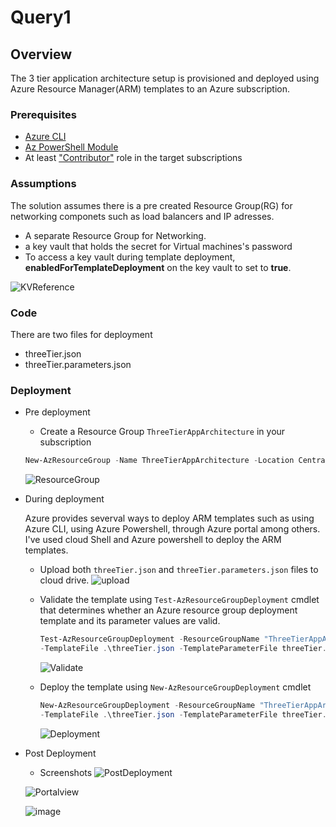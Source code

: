 # Query1
## Overview

The 3 tier application architecture setup is provisioned and deployed using Azure Resource Manager(ARM) templates to an Azure subscription.

### Prerequisites
- [Azure CLI](https://docs.microsoft.com/en-us/cli/azure/install-azure-cli-windows?view=azure-cli-latest#install-or-update)
- [Az PowerShell Module](https://docs.microsoft.com/en-us/powershell/azure/install-az-ps?view=azps-2.7.0#install-the-azure-powershell-module-1)
- At least ["Contributor"](https://docs.microsoft.com/en-us/azure/role-based-access-control/built-in-roles#contributor) role in the target subscriptions

### Assumptions
The solution assumes there is a pre created Resource Group(RG) for networking componets such as load balancers and IP adresses. 
- A separate Resource Group for Networking.
- a key vault that holds the secret for Virtual machines's password
- To access a key vault during template deployment, **enabledForTemplateDeployment** on the key vault to set to **true**.

![KVReference](https://user-images.githubusercontent.com/13200163/145159150-6f241502-3616-4a7e-b86f-c091b3f98626.png)

### Code 
There are two files for deployment
- threeTier.json
- threeTier.parameters.json

### Deployment

  - Pre deployment
    - Create a Resource Group `ThreeTierAppArchitecture` in your subscription
    
    ```PowerShell
    New-AzResourceGroup -Name ThreeTierAppArchitecture -Location CentralIndia
    ```
    ![ResourceGroup](https://user-images.githubusercontent.com/13200163/145163827-4008408c-6f51-4ffd-801c-d3b1658fa124.png)
    
  - During deployment
  
    Azure provides severval ways to deploy ARM templates such as using Azure CLI, using Azure Powershell, through Azure portal among others. 
    I've used cloud Shell and Azure powershell to deploy the ARM templates.
    - Upload both `threeTier.json` and `threeTier.parameters.json` files to cloud drive.
      ![upload](https://user-images.githubusercontent.com/13200163/145169955-342c4580-4945-4700-bec5-0e6a561fe515.png)
      
    - Validate the template using `Test-AzResourceGroupDeployment` cmdlet that determines whether an Azure resource group deployment template and its parameter values are       valid. 
      ``` PowerShell
      Test-AzResourceGroupDeployment -ResourceGroupName "ThreeTierAppArchitecture" `
      -TemplateFile .\threeTier.json -TemplateParameterFile threeTier.parameters.json.json"
      ```
      ![Validate](https://user-images.githubusercontent.com/13200163/145169700-6f7b319f-61c5-41a3-8e14-c323122f9c9d.png)
      
    - Deploy the template using `New-AzResourceGroupDeployment` cmdlet
      ``` PowerShell
      New-AzResourceGroupDeployment -ResourceGroupName "ThreeTierAppArchitecture" `
      -TemplateFile .\threeTier.json -TemplateParameterFile threeTier.parameters.json.json"
      ```
      ![Deployment](https://user-images.githubusercontent.com/13200163/145171246-4657170f-3528-4401-8bdc-92614fc4cb1f.png)
      
   - Post Deployment
      - Screenshots
     ![PostDeployment](https://user-images.githubusercontent.com/13200163/145176683-4dd58a91-7665-4373-9938-1c1ee3180fb6.png)
     
     ![Portalview](https://user-images.githubusercontent.com/13200163/145177071-47640b75-64e1-4794-ba66-a2ca57c089bd.png)
     
     ![image](https://user-images.githubusercontent.com/13200163/145197625-50cd5025-d9b4-4a8b-b279-4d60e3098208.png)




      




    
    
    
    

  
